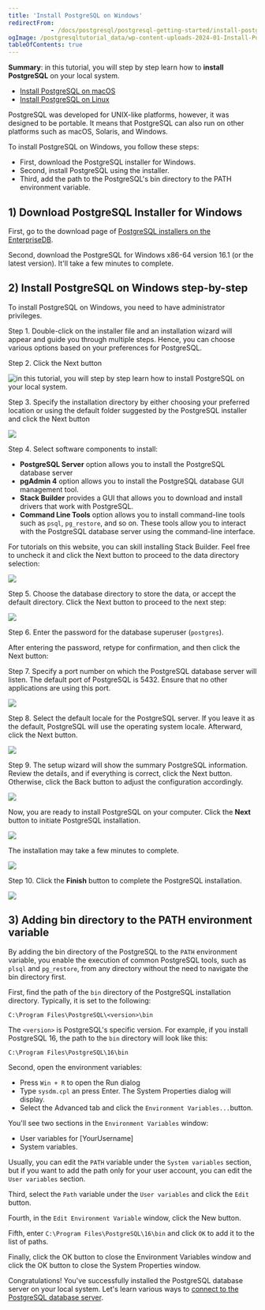 ```yaml
---
title: 'Install PostgreSQL on Windows'
redirectFrom: 
            - /docs/postgresql/postgresql-getting-started/install-postgresql
ogImage: /postgresqltutorial_data/wp-content-uploads-2024-01-Install-PostgreSQL-Windows-Step-1.png
tableOfContents: true
---
```


**Summary**: in this tutorial, you will step by step learn how to **install PostgreSQL** on your local system.

- [Install PostgreSQL on macOS](/docs/postgresql/postgresql-getting-started/install-postgresql-macos)
- [Install PostgreSQL on Linux](/docs/postgresql/postgresql-getting-started/install-postgresql-linux)

PostgreSQL was developed for UNIX-like platforms, however, it was designed to be portable. It means that PostgreSQL can also run on other platforms such as macOS, Solaris, and Windows.

To install PostgreSQL on Windows, you follow these steps:

- First, download the PostgreSQL installer for Windows.
- Second, install PostgreSQL using the installer.
- Third, add the path to the PostgreSQL's bin directory to the PATH environment variable.

## 1) Download PostgreSQL Installer for Windows

First, go to the download page of [PostgreSQL installers on the EnterpriseDB](https://www.enterprisedb.com/downloads/postgres-postgresql-downloads).

Second, download the PostgreSQL for Windows x86-64 version 16.1 (or the latest version). It'll take a few minutes to complete.

## 2) Install PostgreSQL on Windows step-by-step

To install PostgreSQL on Windows, you need to have administrator privileges.

Step 1. Double-click on the installer file and an installation wizard will appear and guide you through multiple steps. Hence, you can choose various options based on your preferences for PostgreSQL.

Step 2. Click the Next button

![in this tutorial, you will step by step learn how to install PostgreSQL on your local system.](/postgresqltutorial_data/wp-content-uploads-2024-01-Install-PostgreSQL-Windows-Step-1.png)

Step 3. Specify the installation directory by either choosing your preferred location or using the default folder suggested by the PostgreSQL installer and click the Next button

![](/postgresqltutorial_data/wp-content-uploads-2024-01-Install-PostgreSQL-Windows-Step-2.png)

Step 4. Select software components to install:

- **PostgreSQL Server** option allows you to install the PostgreSQL database server
- **pgAdmin 4** option allows you to install the PostgreSQL database GUI management tool.
- **Stack Builder** provides a GUI that allows you to download and install drivers that work with PostgreSQL.
- **Command Line Tools** option allows you to install command-line tools such as `psql`, `pg_restore`, and so on. These tools allow you to interact with the PostgreSQL database server using the command-line interface.

For tutorials on this website, you can skill installing Stack Builder. Feel free to uncheck it and click the Next button to proceed to the data directory selection:

![](/postgresqltutorial_data/wp-content-uploads-2024-01-Install-PostgreSQL-Windows-Step-3.png)

Step 5. Choose the database directory to store the data, or accept the default directory. Click the Next button to proceed to the next step:

![](/postgresqltutorial_data/wp-content-uploads-2024-01-Install-PostgreSQL-Windows-Step-4.png)

Step 6. Enter the password for the database superuser (`postgres`).

After entering the password, retype for confirmation, and then click the Next button:

Step 7. Specify a port number on which the PostgreSQL database server will listen. The default port of PostgreSQL is 5432. Ensure that no other applications are using this port.

![](/postgresqltutorial_data/wp-content-uploads-2024-01-Install-PostgreSQL-Windows-Step-6.png)

Step 8. Select the default locale for the PostgreSQL server. If you leave it as the default, PostgreSQL will use the operating system locale. Afterward, click the Next button.

![](/postgresqltutorial_data/wp-content-uploads-2024-01-Install-PostgreSQL-Windows-Step-7.png)

Step 9. The setup wizard will show the summary PostgreSQL information. Review the details, and if everything is correct, click the Next button. Otherwise, click the Back button to adjust the configuration accordingly.

![](/postgresqltutorial_data/wp-content-uploads-2024-01-Install-PostgreSQL-Windows-Step-8.png)

Now, you are ready to install PostgreSQL on your computer. Click the **Next** button to initiate PostgreSQL installation.

![](/postgresqltutorial_data/wp-content-uploads-2024-01-Install-PostgreSQL-Windows-Step-9.png)

The installation may take a few minutes to complete.

![](/postgresqltutorial_data/wp-content-uploads-2024-01-Install-PostgreSQL-Windows-Step-9-1.png)

Step 10. Click the **Finish** button to complete the PostgreSQL installation.

![](/postgresqltutorial_data/wp-content-uploads-2024-01-Install-PostgreSQL-Windows-Step-10.png)

## 3) Adding bin directory to the PATH environment variable

By adding the bin directory of the PostgreSQL to the `PATH` environment variable, you enable the execution of common PostgreSQL tools, such as `plsql` and `pg_restore`, from any directory without the need to navigate the bin directory first.

First, find the path of the `bin` directory of the PostgreSQL installation directory. Typically, it is set to the following:

```
C:\Program Files\PostgreSQL\<version>\bin
```

The `<version>` is PostgreSQL's specific version. For example, if you install PostgreSQL 16, the path to the `bin` directory will look like this:

```
C:\Program Files\PostgreSQL\16\bin
```

Second, open the environment variables:

- Press `Win + R` to open the Run dialog
- Type `sysdm.cpl` an press Enter. The System Properties dialog will display.
- Select the Advanced tab and click the `Environment Variables...`button.

You'll see two sections in the `Environment Variables` window:

- User variables for \[YourUsername]
- System variables.

Usually, you can edit the `PATH` variable under the `System variables` section, but if you want to add the path only for your user account, you can edit the `User variables` section.

Third, select the `Path` variable under the `User variables` and click the `Edit` button.

Fourth, in the `Edit Environment Variable` window, click the New button.

Fifth, enter `C:\Program Files\PostgreSQL\16\bin` and click `OK` to add it to the list of paths.

Finally, click the OK button to close the Environment Variables window and click the OK button to close the System Properties window.

Congratulations! You've successfully installed the PostgreSQL database server on your local system. Let's learn various ways to [connect to the PostgreSQL database server](/docs/postgresql/postgresql-getting-started/connect-to-postgresql-database).
